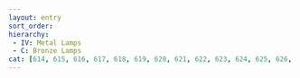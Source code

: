 ```yaml
---
layout: entry
sort_order:
hierarchy:
 - IV: Metal Lamps
 - C: Bronze Lamps
cat: [614, 615, 616, 617, 618, 619, 620, 621, 622, 623, 624, 625, 626, 627, 628, 629, 630]
---
```

